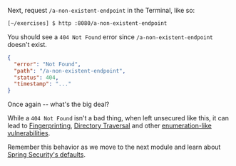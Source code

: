 Next, request `/a-non-existent-endpoint` in the Terminal, like so:

```bash
[~/exercises] $ http :8080/a-non-existent-endpoint
```

You should see a `404 Not Found` error since `/a-non-existent-endpoint` doesn't exist.

```json
{
  "error": "Not Found",
  "path": "/a-non-existent-endpoint",
  "status": 404,
  "timestamp": "..."
}
```

Once again -- what's the big deal?

While a `404 Not Found` isn't a bad thing, when left unsecured like this, it can lead to [Fingerprinting](https://owasp.org/www-project-web-security-testing-guide/latest/4-Web_Application_Security_Testing/01-Information_Gathering/02-Fingerprint_Web_Server), [Directory Traversal](https://owasp.org/www-community/attacks/Path_Traversal) and other [enumeration-like vulnerabilities](https://owasp.org/www-project-web-security-testing-guide/latest/4-Web_Application_Security_Testing/03-Identity_Management_Testing/04-Testing_for_Account_Enumeration_and_Guessable_User_Account).

Remember this behavior as we move to the next module and learn about [Spring Security's defaults](https://docs.spring.io/spring-security/reference/servlet/getting-started.html#servlet-hello-auto-configuration).
